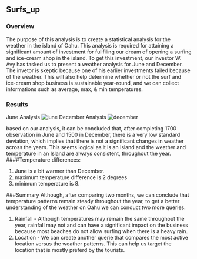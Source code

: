 ## Surfs_up

### Overview
The purpose of this analysis is to create a statistical analysis for the weather in the island of Oahu. This analysis is required for attaining a significant amount of investment for fullfiling our dream of opening a surfing and ice-cream shop in the island. To get this investment, our investor W. Avy has tasked us to present a weather analysis for June and December. The invetor is skeptic because one of his earlier investments failed because of the weather. This will also help determine whether or not the surf and ice-cream shop business is sustainable year-round, and we can collect informations such as average, max, & min temperatures.

### Results
June Analysis
![june](https://user-images.githubusercontent.com/100887673/167051972-ea988560-c7d0-4ba8-baeb-a3d6341a73ee.png)
December Analysis
![december](https://user-images.githubusercontent.com/100887673/167051983-58c6945c-bc3e-4ee0-915e-40ff03b8ba3f.png)

based on our analysis, it can be concluded that, after completing 1700 observation in June and 1500 in December, there is a very low standard deviation, which implies that there is not a significant changes in weather across the years. 
This seems logical as it is an Island and the weather and temperature in an Island are always consistent, throughout the year.
####Temperature differences:
1. June is a bit warmer than December.
2. maximum temperature difference is 2 degrees
3. minimum temperature is 8.

###Summary
Although, after comparing two months, we can conclude that temperature patterns remain steady throughout the year, to get a better understanding of the weather on Oahu we can conduct two more queries. 
1. Rainfall - Although temperatures may remain the same throughout the year, rainfall may not and can have a significant impact on the business because most beaches do not allow surfing when there is a heavy rain.
2. Location - We can create another querie that compares the most active location versus the weather patterns. This can help us target the location that is mostly preferd by the tourists.
